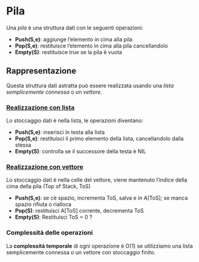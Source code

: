 # Pila

Una *pila* è una struttura dati con le seguenti operazioni: 
* **Push(S,e)**: aggiunge l’elemento in cima alla pila
* **Pop(S,e)**: restituisce l’elemento in cima alla pila cancellandolo 
* **Empty(S)**: restituisce *true* se la pila è vuota

## Rappresentazione

Questa struttura dati astratta può essere realizzata usando una *lista semplicemente connessa* o un *vettore*.

### [Realizzazione con lista](/src/main/java/model/struct/Pila/PilaList.java)

Lo stoccaggio dati è nella lista, le operazioni diventano: 
* **Push(S,e)**: inserisci in testa alla lista
* **Pop(S,e)**: restituisci il primo elemento della lista, cancellandolo dalla stessa
* **Empty(S)**: controlla se il successore della testa è NIL

### [Realizzazione con vettore](/src/main/java/model/struct/Pila/PilaVect.java)

Lo stoccaggio dati è nella celle del vettore, viene mantenuto l’indice della cima della pila (Top of Stack, ToS)

* **Push(S,e)**: se cè spazio, incrementa ToS, salva e in A[ToS]; se manca spazio rifiuta o rialloca
* **Pop(S)**: restituisci A[ToS] corrente, decrementa ToS
* **Empty(S)**: Restituisci ToS = 0 ?

### Complessità delle operazioni

La **complessità temporale** di ogni operazione è O(1) se utilizziamo una lista semplicemente connessa o un vettore con stoccaggio finito.
